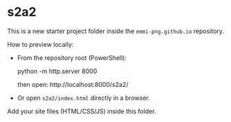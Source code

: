 # s2a2

This is a new starter project folder inside the `emmi-png.github.io` repository.

How to preview locally:

- From the repository root (PowerShell):

  python -m http.server 8000
  
  then open: http://localhost:8000/s2a2/

- Or open `s2a2/index.html` directly in a browser.

Add your site files (HTML/CSS/JS) inside this folder.
